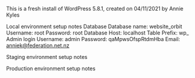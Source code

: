 This is a fresh install of WordPress 5.8.1, created on 04/11/2021 by Annie Kyles

Local environment setup notes
  Database
    Database name: website_orbit
    Username: root
    Password: root
    Database Host: localhost
    Table Prefix: wp_
  Admin login
    Username: admin
    Password: qaMpwsOfspRtdmHba
    Email: anniek@federation.net.nz

Staging environment setup notes

Production environment setup notes
